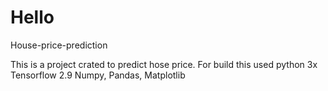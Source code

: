 # Hello  
House-price-prediction

This is a project crated to predict hose price.
For build this used 
    python 3x
    Tensorflow 2.9
    Numpy, Pandas, Matplotlib
